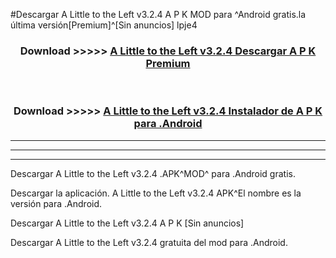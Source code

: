 #Descargar A Little to the Left v3.2.4 A P K MOD para ^Android gratis.la última versión[Premium]^[Sin anuncios] lpje4



<div align="center">
<h3>Download >>>>> <a href="https://es-web.web.app/?es= A Little to the Left v3.2.4">A Little to the Left v3.2.4 Descargar A P K Premium</a></h3><br>

<h3>Download >>>>> <a href="https://es-web.web.app/?es= A Little to the Left v3.2.4">A Little to the Left v3.2.4 Instalador de A P K para .Android</a></h3>
</div>


----------------------------------------------------------

----------------------------------------------------------

----------------------------------------------------------

Descargar A Little to the Left v3.2.4 .APK^MOD^ para .Android gratis.

Descargar la aplicación. A Little to the Left v3.2.4 APK^El nombre es la versión para .Android.

Descargar A Little to the Left v3.2.4 A P K [Sin anuncios]

Descargar A Little to the Left v3.2.4 gratuita del mod para .Android.